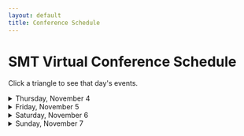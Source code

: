 ```yaml
---
layout: default
title: Conference Schedule
---
```


<h1>SMT Virtual Conference Schedule</h1>

Click a triangle to see that day's events.

<details>
<summary markdown="span">
Thursday, November 4
</summary>

<h2>11:00-12:30 ET</h2>
{% include session-short.html session="intersectionality-and-music-analysis" %}
{% include session-short.html session="opera-operetta" %}
{% include session-short.html session="towards-defining-a-musical" %}
{% include session-short.html session="20th-century-composers-tonal-organization" %}
{% include session-short.html session="history-of-theory-18th-century" %}

<h2>12:45-2:15 ET</h2>
{% include session-short.html session="motives-narratives-timbres" %}
{% include session-short.html session="flexible-themes-and-forms" %}
{% include session-short.html session="songs-in-flux" %}
{% include session-short.html session="sonata-forms" %}

<h2>12:45-4:00 ET</h2>
{% include session-short.html session="whose-voices-epistemic-injustice" %}

<h2>2:30-4:00 ET</h2>
{% include session-short.html session="delivery-schemata-and-vocal" %}
{% include session-short.html session="gestures-and-fragments" %}
{% include session-short.html session="poster-session-1-20th-21st-century" %}

<h2>2:30-4:30 ET</h2>
{% include session-short.html session="the-expanding-history-of" %}
</details>

<details>
<summary markdown="span">
Friday, November 5
</summary>

<h2>11:00-12:30 ET</h2>
{% include session-short.html session="transforming-tunes-appropriating-styles" %}
{% include session-short.html session="counterpoint" %}
{% include session-short.html session="rethinking-jazz" %}
{% include session-short.html session="poster-session-2-the" %}

<h2>11:00-2:15 ET</h2>
{% include session-short.html session="antiracist-music-theories-redefining" %}

<h2>12:45-2:15 ET</h2>
{% include session-short.html session="pop-vocals" %}
{% include session-short.html session="performative-challenges" %}
{% include session-short.html session="new-perspectives-on-tonality" %}

<h2>12:45-4:00 ET</h2>
{% include session-short.html session="voice-sexuality-and-embodiment" %}

<h2>2:30-4:00 ET</h2>
{% include session-short.html session="analyzing-complex-rhythms" %}
{% include session-short.html session="analysis-within-temporal-context" %}
{% include session-short.html session="sounds-of-freedom-liberation-demilitarization" %}
{% include session-short.html session="vernacular-idioms-and-topics" %}

<h2>4:15-5:45 ET</h2>
{% include session-short.html session="scholars-as-community-activists" %}
</details>

<details>
<summary markdown="span">
Saturday, November 6
</summary>

<h2>11:00-12:00 ET</h2>
{% include session-short.html session="the-expanding-history-of-II" %}

<h2>11:00-12:30 ET</h2>
{% include session-short.html session="mentoring-students-considerations-practices," %}
{% include session-short.html session="poster-session-3-computer-aided" %}
{% include session-short.html session="jazz-improvisation-polyrhythm" %}
{% include session-short.html session="neo-riemannian-excursions" %}

<h2>12:45-2:15 ET</h2>
{% include session-short.html session="dance-explorations" %}
{% include session-short.html session="poster-session-4-expanding" %}
{% include session-short.html session="perspectives-of-black-composers" %}
{% include session-short.html session="shifting-meter" %}
{% include session-short.html session="schoenberg" %}

<h2>3:30-5:30 ET</h2>
{% include session-short.html session="teaching-music-in-the" %}
</details>

<details>
<summary markdown="span">
Sunday, November 7
</summary>

<h2>11:00-12:30 ET</h2>
{% include session-short.html session="hearing-listening-signing" %}
{% include session-short.html session="timbral-techniques" %}
{% include session-short.html session="poster-session-5-fourier" %}
{% include session-short.html session="the-schumanns" %}

<h2>11:00-2:15 ET</h2>
{% include session-short.html session="provincializing-western-art-music" %}

<h2>12:45-2:15 ET</h2>
{% include session-short.html session="cinquecento-and-ottocento" %}
{% include session-short.html session="fretboards" %}
{% include session-short.html session="sentences" %}
{% include session-short.html session="compositional-uses-of-space" %}

<h2>2:30-3:30 ET</h2>
{% include session-short.html session="temporality-and-listener-experience" %}

<h2>2:30-4:00 ET</h2>
{% include session-short.html session="gender-studies" %}
{% include session-short.html session="corpus-approaches-to-popular" %}
{% include session-short.html session="celebrating-unsuk-chin" %}

<h2>4:15-5:45 ET</h2>
{% include session-short.html session="demystifying-the-peer-review" %}

</details>





